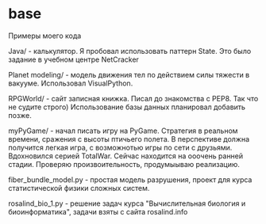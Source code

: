 # base
Примеры моего кода

Java/ - калькулятор. Я пробовал использовать паттерн State. Это было задание в учебном центре NetCracker

Planet modeling/ - модель движения тел по действием силы тяжести в вакууме. Использовал VisualPython.

RPGWorld/ - сайт записная книжка. Писал до знакомства с PEP8. Так что не судите строго) Использование базы данных планировал добавить позже.

myPyGame/ - начал писать игру на PyGame. Стратегия в реальном времени, сражения с высоты птичьего полета. 
В перспективе должна получится легкая игра, с возможнотью игры по сети с друзьями. Вдохновился серией TotalWar. 
Сейчас находится на ооочень ранней стадии. Проверяю произвоительность, продумыываю реализацию.

fiber_bundle_model.py - простая модель разрушения, проект для курса статистической физики сложных систем.

rosalind_bio_1.py - решение задач курса "Вычислительная биология и биоинформатика", задачи взяты с сайта rosalind.info

